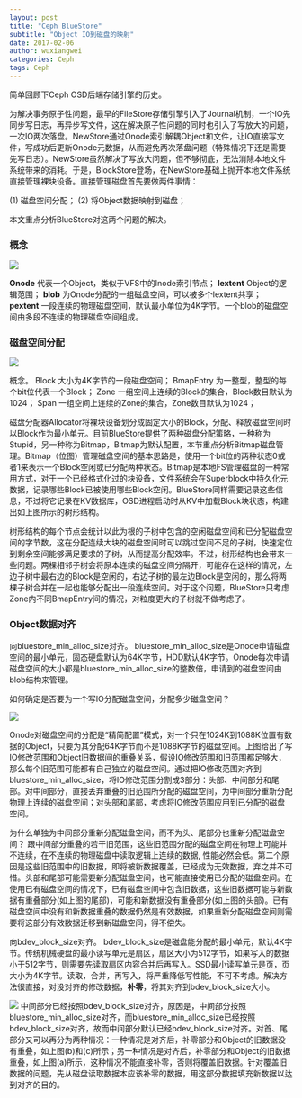 ```yaml
---
layout: post
title: "Ceph BlueStore"
subtitle: "Object IO到磁盘的映射"
date: 2017-02-06
author: wuxiangwei
categories: Ceph
tags: Ceph 
---
```





简单回顾下Ceph OSD后端存储引擎的历史。

为解决事务原子性问题，最早的FileStore存储引擎引入了Journal机制，一个IO先同步写日志，再异步写文件，这在解决原子性问题的同时也引入了写放大的问题，一次IO两次落盘。NewStore通过Onode索引解耦Object和文件，让IO直接写文件，写成功后更新Onode元数据，从而避免两次落盘问题（特殊情况下还是需要先写日志）。NewStore虽然解决了写放大问题，但不够彻底，无法消除本地文件系统带来的消耗。于是，BlockStore登场，在NewStore基础上抛开本地文件系统直接管理裸块设备。直接管理磁盘首先要做两件事情：

(1) 磁盘空间分配；
(2) 将Object数据映射到磁盘；

本文重点分析BlueStore对这两个问题的解决。


### 概念


![](http://ohn764ue3.bkt.clouddn.com/ceph/bluestore/allocator/onode2disk.png-name)

**Onode**    代表一个Object，类似于VFS中的Inode索引节点；
**lextent**  Object的逻辑范围；
**blob**     为Onode分配的一组磁盘空间，可以被多个lextent共享；
**pextent**  一段连续的物理磁盘空间，默认最小单位为4K字节。一个blob的磁盘空间由多段不连续的物理磁盘空间组成。


### 磁盘空间分配


![](http://ohn764ue3.bkt.clouddn.com/ceph/bluestore/allocator/bitallocator.png-name)

概念。
Block 大小为4K字节的一段磁盘空间；
BmapEntry 为一整型，整型的每个bit位代表一个Block；
Zone 一组空间上连续的Block的集合，Block数目默认为1024；
Span 一组空间上连续的Zone的集合，Zone数目默认为1024；


磁盘分配器Allocator将裸块设备划分成固定大小的Block，分配、释放磁盘空间时以Block作为最小单元。目前BlueStore提供了两种磁盘分配策略，一种称为Stupid，另一种称为Bitmap，Bitmap为默认配置，本节重点分析Bitmap磁盘管理。Bitmap（位图）管理磁盘空间的基本思路是，使用一个bit位的两种状态0或者1来表示一个Block空闲或已分配两种状态。Bitmap是本地FS管理磁盘的一种常用方式，对于一个已经格式化过的块设备，文件系统会在Superblock中持久化元数据，记录哪些Block已被使用哪些Block空闲。BlueStore同样需要记录这些信息，不过将它记录在KV数据库，OSD进程启动时从KV中加载Block块状态，构建出如上图所示的树形结构。

树形结构的每个节点会统计以此为根的子树中包含的空闲磁盘空间和已分配磁盘空间的字节数，这在分配连续大块的磁盘空间时可以跳过空间不足的子树，快速定位到剩余空间能够满足要求的子树，从而提高分配效率。不过，树形结构也会带来一些问题。两棵相邻子树会将原本连续的磁盘空间分隔开，可能存在这样的情况，左边子树中最右边的Block是空闲的，右边子树的最左边Block是空闲的，那么将两棵子树合并在一起也能够分配出一段连续空间。对于这个问题，BlueStore只考虑Zone内不同BmapEntry间的情况，对粒度更大的子树就不做考虑了。


### Object数据对齐

向bluestore_min_alloc_size对齐。
bluestore_min_alloc_size是Onode申请磁盘空间的最小单元，固态硬盘默认为64K字节，HDD默认4K字节。Onode每次申请磁盘空间的大小都是bluestore_min_alloc_size的整数倍，申请到的磁盘空间由blob结构来管理。

如何确定是否要为一个写IO分配磁盘空间，分配多少磁盘空间？

![](http://ohn764ue3.bkt.clouddn.com/ceph/bluestore/allocator/write_io.png-name)

Onode对磁盘空间的分配是“精简配置”模式，对一个只在1024K到1088K位置有数据的Object，只要为其分配64K字节而不是1088K字节的磁盘空间。上图给出了写IO修改范围和Object旧数据间的重叠关系，假设IO修改范围和旧范围都足够大，那么每个旧范围可能都有自己独立的磁盘空间。通过把IO修改范围对齐到bluestore_min_alloc_size，将IO修改范围分割成3部分：头部、中间部分和尾部。对中间部分，直接丢弃重叠的旧范围所分配的磁盘空间，为中间部分重新分配物理上连续的磁盘空间；对头部和尾部，考虑将IO修改范围应用到已分配的磁盘空间。

为什么单独为中间部分重新分配磁盘空间，而不为头、尾部分也重新分配磁盘空间？
跟中间部分重叠的若干旧范围，这些旧范围分配的磁盘空间在物理上可能并不连续，在不连续的物理磁盘中读取逻辑上连续的数据, 性能必然会低。第二个原因是这些旧范围中的旧数据，即将被新数据覆盖，已经成为无效数据，弃之并不可惜。头部和尾部可能需要新分配磁盘空间，也可能直接使用已分配的磁盘空间。在使用已有磁盘空间的情况下，已有磁盘空间中包含旧数据，这些旧数据可能与新数据有重叠部分(如上图的尾部)，可能和新数据没有重叠部分(如上图的头部)。已有磁盘空间中没有和新数据重叠的数据仍然是有效数据，如果重新分配磁盘空间则需要将这部分有效数据迁移到新磁盘空间，得不偿失。


向bdev_block_size对齐。
bdev_block_size是磁盘能分配的最小单元，默认4K字节。传统机械硬盘的最小读写单元是扇区，扇区大小为512字节，如果写入的数据小于512字节，则需要先读取扇区内容合并后再写入。SSD最小读写单元是页，页大小为4K字节。读取，合并，再写入，将严重降低写性能，不可不考虑。解决方法很直接，对没对齐的修改数据，**补零**，将其对齐到bdev_block_size大小。

![](http://ohn764ue3.bkt.clouddn.com/ceph/bluestore/allocator/pad_zeros.png-name)
中间部分已经按照bdev_block_size对齐，原因是，中间部分按照bluestore_min_alloc_size对齐，而bluestore_min_alloc_size已经按照bdev_block_size对齐，故而中间部分默认已经bdev_block_size对齐。对首、尾部分又可以再分为两种情况：一种情况是对齐后，补零部分和Object的旧数据没有重叠，如上图(b)和(c)所示；另一种情况是对齐后，补零部分和Object的旧数据重叠，如上图(a)所示，这种情况不能直接补零，否则将覆盖旧数据。针对覆盖旧数据的问题，先从磁盘读取数据本应该补零的数据，用这部分数据填充新数据以达到对齐的目的。
